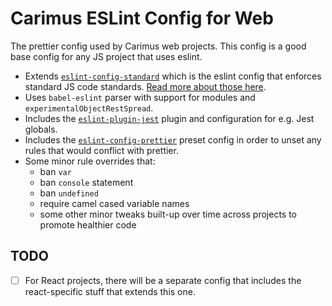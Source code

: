 # Carimus ESLint Config for Web

The prettier config used by Carimus web projects. This config is a good base config for any JS project that uses
eslint.

-   Extends [`eslint-config-standard`](https://www.npmjs.com/package/eslint-config-standard) which is the eslint config
    that enforces standard JS code standards. [Read more about those here](https://standardjs.com/).
-   Uses `babel-eslint` parser with support for modules and `experimentalObjectRestSpread`.
-   Includes the [`eslint-plugin-jest`](https://www.npmjs.com/package/eslint-plugin-jest) plugin and configuration
    for e.g. Jest globals.
-   Includes the [`eslint-config-prettier`](https://www.npmjs.com/package/eslint-config-prettier) preset config in
    order to unset any rules that would conflict with prettier.
-   Some minor rule overrides that:
    -   ban `var`
    -   ban `console` statement
    -   ban `undefined`
    -   require camel cased variable names
    -   some other minor tweaks built-up over time across projects to promote healthier code

## TODO

-   [ ] For React projects, there will be a separate config that includes the react-specific stuff that extends this
        one.
